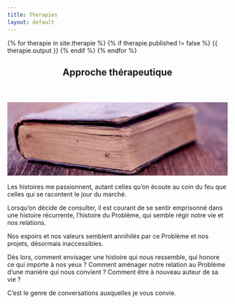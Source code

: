 ```yaml
---
title: Therapies
layout: default
---
```

{% for therapie in site.therapie %}
    {% if therapie.published != false %}
{{ therapie.output }}
    {% endif %}
{% endfor %}

<header>
    <h2 style="text-align:center;">Approche thérapeutique</h2>
</header>

<div class="row" style="margin-bottom: 10px">
    <span class="image 8u -2u 12u(mobile)">
        <img src="/files/therapies/panorama/approche.jpg" alt="Approche thérapeutique">
    </span>
</div>

Les histoires me passionnent, autant celles qu’on écoute au coin du feu que celles qui se racontent le jour du marché.

Lorsqu’on décide de consulter, il est courant de se sentir emprisonné dans une histoire récurrente, l’histoire du Problème, qui semble régir notre vie et nos relations.

Nos espoirs et nos valeurs semblent annihilés par ce Problème et nos projets, désormais inaccessibles.

Dès lors, comment envisager une histoire qui nous ressemble, qui honore ce qui importe à nos yeux ? Comment aménager notre relation au Problème d’une manière qui nous convient ? Comment être à nouveau auteur de sa vie ?

C’est le genre de conversations auxquelles je vous convie.
